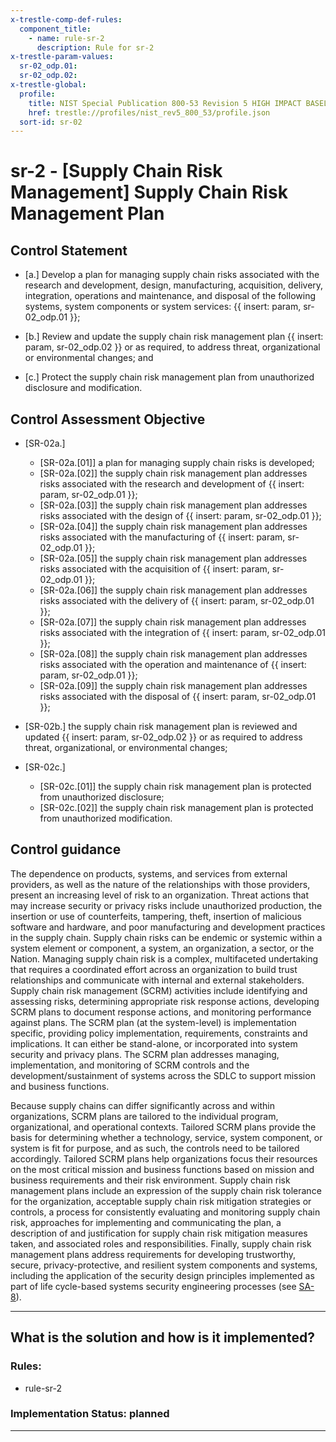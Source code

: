 ```yaml
---
x-trestle-comp-def-rules:
  component_title:
    - name: rule-sr-2
      description: Rule for sr-2
x-trestle-param-values:
  sr-02_odp.01:
  sr-02_odp.02:
x-trestle-global:
  profile:
    title: NIST Special Publication 800-53 Revision 5 HIGH IMPACT BASELINE
    href: trestle://profiles/nist_rev5_800_53/profile.json
  sort-id: sr-02
---
```


# sr-2 - \[Supply Chain Risk Management\] Supply Chain Risk Management Plan

## Control Statement

- \[a.\] Develop a plan for managing supply chain risks associated with the research and development, design, manufacturing, acquisition, delivery, integration, operations and maintenance, and disposal of the following systems, system components or system services: {{ insert: param, sr-02_odp.01 }};

- \[b.\] Review and update the supply chain risk management plan {{ insert: param, sr-02_odp.02 }} or as required, to address threat, organizational or environmental changes; and

- \[c.\] Protect the supply chain risk management plan from unauthorized disclosure and modification.

## Control Assessment Objective

- \[SR-02a.\]

  - \[SR-02a.[01]\] a plan for managing supply chain risks is developed;
  - \[SR-02a.[02]\] the supply chain risk management plan addresses risks associated with the research and development of {{ insert: param, sr-02_odp.01 }};
  - \[SR-02a.[03]\] the supply chain risk management plan addresses risks associated with the design of {{ insert: param, sr-02_odp.01 }};
  - \[SR-02a.[04]\] the supply chain risk management plan addresses risks associated with the manufacturing of {{ insert: param, sr-02_odp.01 }};
  - \[SR-02a.[05]\] the supply chain risk management plan addresses risks associated with the acquisition of {{ insert: param, sr-02_odp.01 }};
  - \[SR-02a.[06]\] the supply chain risk management plan addresses risks associated with the delivery of {{ insert: param, sr-02_odp.01 }};
  - \[SR-02a.[07]\] the supply chain risk management plan addresses risks associated with the integration of {{ insert: param, sr-02_odp.01 }};
  - \[SR-02a.[08]\] the supply chain risk management plan addresses risks associated with the operation and maintenance of {{ insert: param, sr-02_odp.01 }};
  - \[SR-02a.[09]\] the supply chain risk management plan addresses risks associated with the disposal of {{ insert: param, sr-02_odp.01 }};

- \[SR-02b.\] the supply chain risk management plan is reviewed and updated {{ insert: param, sr-02_odp.02 }} or as required to address threat, organizational, or environmental changes;

- \[SR-02c.\]

  - \[SR-02c.[01]\] the supply chain risk management plan is protected from unauthorized disclosure;
  - \[SR-02c.[02]\] the supply chain risk management plan is protected from unauthorized modification.

## Control guidance

The dependence on products, systems, and services from external providers, as well as the nature of the relationships with those providers, present an increasing level of risk to an organization. Threat actions that may increase security or privacy risks include unauthorized production, the insertion or use of counterfeits, tampering, theft, insertion of malicious software and hardware, and poor manufacturing and development practices in the supply chain. Supply chain risks can be endemic or systemic within a system element or component, a system, an organization, a sector, or the Nation. Managing supply chain risk is a complex, multifaceted undertaking that requires a coordinated effort across an organization to build trust relationships and communicate with internal and external stakeholders. Supply chain risk management (SCRM) activities include identifying and assessing risks, determining appropriate risk response actions, developing SCRM plans to document response actions, and monitoring performance against plans. The SCRM plan (at the system-level) is implementation specific, providing policy implementation, requirements, constraints and implications. It can either be stand-alone, or incorporated into system security and privacy plans. The SCRM plan addresses managing, implementation, and monitoring of SCRM controls and the development/sustainment of systems across the SDLC to support mission and business functions.

Because supply chains can differ significantly across and within organizations, SCRM plans are tailored to the individual program, organizational, and operational contexts. Tailored SCRM plans provide the basis for determining whether a technology, service, system component, or system is fit for purpose, and as such, the controls need to be tailored accordingly. Tailored SCRM plans help organizations focus their resources on the most critical mission and business functions based on mission and business requirements and their risk environment. Supply chain risk management plans include an expression of the supply chain risk tolerance for the organization, acceptable supply chain risk mitigation strategies or controls, a process for consistently evaluating and monitoring supply chain risk, approaches for implementing and communicating the plan, a description of and justification for supply chain risk mitigation measures taken, and associated roles and responsibilities. Finally, supply chain risk management plans address requirements for developing trustworthy, secure, privacy-protective, and resilient system components and systems, including the application of the security design principles implemented as part of life cycle-based systems security engineering processes (see [SA-8](#sa-8)).

______________________________________________________________________

## What is the solution and how is it implemented?

<!-- For implementation status enter one of: implemented, partial, planned, alternative, not-applicable -->

<!-- Note that the list of rules under ### Rules: is read-only and changes will not be captured after assembly to JSON -->

<!-- Add control implementation description here for control: sr-2 -->

### Rules:

  - rule-sr-2

### Implementation Status: planned

______________________________________________________________________
